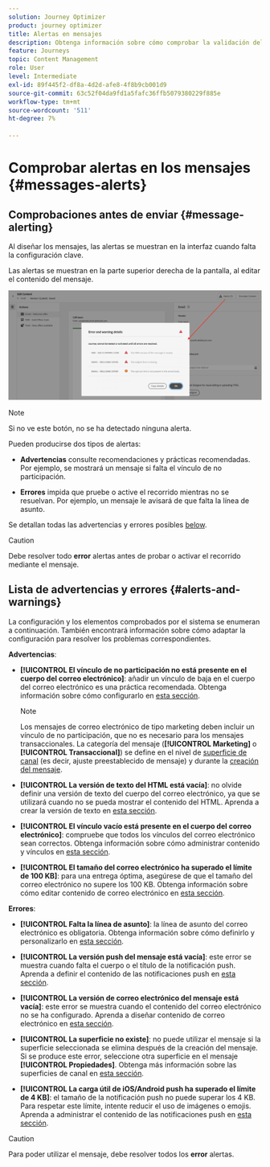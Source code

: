 ```yaml
---
solution: Journey Optimizer
product: journey optimizer
title: Alertas en mensajes
description: Obtenga información sobre cómo comprobar la validación del contenido del mensaje y solucionar problemas
feature: Journeys
topic: Content Management
role: User
level: Intermediate
exl-id: 89f445f2-df8a-4d2d-afe8-4f8b9cb001d9
source-git-commit: 63c52f04da9fd1a5fafc36ffb5079380229f885e
workflow-type: tm+mt
source-wordcount: '511'
ht-degree: 7%

---
```


# Comprobar alertas en los mensajes {#messages-alerts}

## Comprobaciones antes de enviar {#message-alerting}

Al diseñar los mensajes, las alertas se muestran en la interfaz cuando falta la configuración clave.

Las alertas se muestran en la parte superior derecha de la pantalla, al editar el contenido del mensaje.

![](assets/alerts-details.png)

>[!NOTE]
>
>Si no ve este botón, no se ha detectado ninguna alerta.

Pueden producirse dos tipos de alertas:

* **Advertencias** consulte recomendaciones y prácticas recomendadas. Por ejemplo, se mostrará un mensaje si falta el vínculo de no participación.

* **Errores** impida que pruebe o active el recorrido mientras no se resuelvan. Por ejemplo, un mensaje le avisará de que falta la línea de asunto.

Se detallan todas las advertencias y errores posibles [below](#alerts-and-warnings).

>[!CAUTION]
>
> Debe resolver todo **error** alertas antes de probar o activar el recorrido mediante el mensaje.

## Lista de advertencias y errores {#alerts-and-warnings}

La configuración y los elementos comprobados por el sistema se enumeran a continuación. También encontrará información sobre cómo adaptar la configuración para resolver los problemas correspondientes.

**Advertencias**:

* **[!UICONTROL El vínculo de no participación no está presente en el cuerpo del correo electrónico]**: añadir un vínculo de baja en el cuerpo del correo electrónico es una práctica recomendada. Obtenga información sobre cómo configurarlo en [esta sección](../privacy/opt-out.md#opt-out-management).

   >[!NOTE]
   >
   >Los mensajes de correo electrónico de tipo marketing deben incluir un vínculo de no participación, que no es necesario para los mensajes transaccionales. La categoría del mensaje (**[!UICONTROL Marketing]** o **[!UICONTROL Transaccional]**) se define en el nivel de [superficie de canal](../configuration/channel-surfaces.md#email-type) (es decir, ajuste preestablecido de mensaje) y durante la [creación del mensaje](get-started-content.md#create-new-message).

* **[!UICONTROL La versión de texto del HTML está vacía]**: no olvide definir una versión de texto del cuerpo del correo electrónico, ya que se utilizará cuando no se pueda mostrar el contenido del HTML. Aprenda a crear la versión de texto en [esta sección](../design/text-version-email.md).

* **[!UICONTROL El vínculo vacío está presente en el cuerpo del correo electrónico]**: compruebe que todos los vínculos del correo electrónico sean correctos. Obtenga información sobre cómo administrar contenido y vínculos en [esta sección](../design/create-email-content.md).

* **[!UICONTROL El tamaño del correo electrónico ha superado el límite de 100 KB]**: para una entrega óptima, asegúrese de que el tamaño del correo electrónico no supere los 100 KB. Obtenga información sobre cómo editar contenido de correo electrónico en [esta sección](../design/create-email-content.md).

**Errores**:

* **[!UICONTROL Falta la línea de asunto]**: la línea de asunto del correo electrónico es obligatoria. Obtenga información sobre cómo definirlo y personalizarlo en [esta sección](create-email.md).

   <!--HTML is empty when Amp HTML is present-->

* **[!UICONTROL La versión push del mensaje está vacía]**: este error se muestra cuando falta el cuerpo o el título de la notificación push. Aprenda a definir el contenido de las notificaciones push en [esta sección](create-push.md).

* **[!UICONTROL La versión de correo electrónico del mensaje está vacía]**: este error se muestra cuando el contenido del correo electrónico no se ha configurado. Aprenda a diseñar contenido de correo electrónico en [esta sección](../design/design-emails.md).

* **[!UICONTROL La superficie no existe]**: no puede utilizar el mensaje si la superficie seleccionada se elimina después de la creación del mensaje. Si se produce este error, seleccione otra superficie en el mensaje **[!UICONTROL Propiedades]**. Obtenga más información sobre las superficies de canal en [esta sección](../configuration/channel-surfaces.md).

* **[!UICONTROL La carga útil de iOS/Android push ha superado el límite de 4 KB]**: el tamaño de la notificación push no puede superar los 4 KB. Para respetar este límite, intente reducir el uso de imágenes o emojis. Aprenda a administrar el contenido de las notificaciones push en [esta sección](create-push.md).

>[!CAUTION]
>
> Para poder utilizar el mensaje, debe resolver todos los **error** alertas.

<!--Other issues can stop publication such as:
* The push notification title is empty-->
